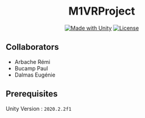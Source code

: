 <h1 align="center">M1VRProject</h1>
<div align="center">
    <a href="unity.com"><img alt="Made with Unity" src="https://img.shields.io/badge/Made%20with-Unity-57b9d3.svg?style=flat&logo=unity"/></a>
    <a href="https://choosealicense.com/licenses/mit/"><img alt="License" src="https://img.shields.io/github/license/Proton013/M1VRProject"></a>
</div>



## Collaborators

- Arbache Rémi
- Bucamp Paul
- Dalmas Eugénie

## Prerequisites

Unity Version : `2020.2.2f1`